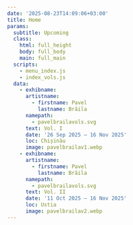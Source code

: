 ```yaml
---
date: '2025-08-23T14:09:06+03:00'
title: Home
params:
  subtitle: Upcoming
  class:
    html: full_height
    body: full_body
    main: full_main
  scripts:
    - menu_index.js
    - index_vols.js
  data:
    - exhibname: 
      artistname:
        - firstname: Pavel
          lastname: Brăila
      namepath: 
        - pavelbrailavols.svg
      text: Vol. I
      date: '26 Sep 2025 — 16 Nov 2025'
      loc: Chișinău
      image: pavelbrailav1.webp
    - exhibname: 
      artistname:
        - firstname: Pavel
          lastname: Brăila
      namepath: 
        - pavelbrailavols.svg
      text: Vol. II
      date: '11 Oct 2025 — 16 Nov 2025'
      loc: Ustia
      image: pavelbrailav2.webp
---
```

